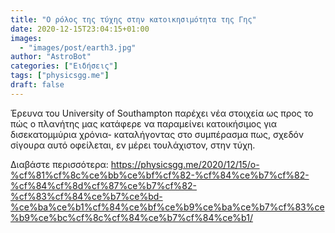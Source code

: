 ```yaml
---
title: "O ρόλος της τύχης στην κατοικησιμότητα της Γης"
date: 2020-12-15T23:04:15+01:00
images:
  - "images/post/earth3.jpg"
author: "AstroBot"
categories: ["Ειδήσεις"]
tags: ["physicsgg.me"]
draft: false
---
```


Έρευνα του University of Southampton παρέχει νέα στοιχεία ως προς το πώς ο πλανήτης μας κατάφερε να παραμείνει κατοικήσιμος για δισεκατομμύρια χρόνια- καταλήγοντας στο συμπέρασμα πως, σχεδόν σίγουρα αυτό οφείλεται, εν μέρει τουλάχιστον, στην τύχη.

Διαβάστε περισσότερα: https://physicsgg.me/2020/12/15/o-%cf%81%cf%8c%ce%bb%ce%bf%cf%82-%cf%84%ce%b7%cf%82-%cf%84%cf%8d%cf%87%ce%b7%cf%82-%cf%83%cf%84%ce%b7%ce%bd-%ce%ba%ce%b1%cf%84%ce%bf%ce%b9%ce%ba%ce%b7%cf%83%ce%b9%ce%bc%cf%8c%cf%84%ce%b7%cf%84%ce%b1/
